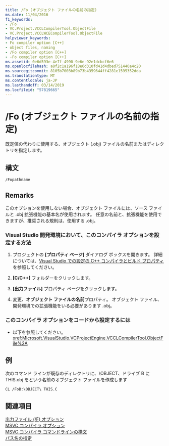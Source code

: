 ```yaml
---
title: /Fo (オブジェクト ファイルの名前の指定)
ms.date: 11/04/2016
f1_keywords:
- /Fo
- VC.Project.VCCLCompilerTool.ObjectFile
- VC.Project.VCCLWCECompilerTool.ObjectFile
helpviewer_keywords:
- Fo compiler option [C++]
- object files, naming
- /Fo compiler option [C++]
- -Fo compiler option [C++]
ms.assetid: 0e6d593e-4e7f-4990-9e6e-92e1dcbcf6e6
ms.openlocfilehash: a8f2c1a196f18e6d310fd41d4dbed751440a4c20
ms.sourcegitcommit: 8105b7003b89b73b4359644ff4281e1595352dda
ms.translationtype: MT
ms.contentlocale: ja-JP
ms.lasthandoff: 03/14/2019
ms.locfileid: "57819665"
---
```

# <a name="fo-object-file-name"></a>/Fo (オブジェクト ファイルの名前の指定)

既定値の代わりに使用する、オブジェクト (.obj) ファイルの名前またはディレクトリを指定します。

## <a name="syntax"></a>構文

```
/Fopathname
```

## <a name="remarks"></a>Remarks

このオプションを使用しない場合、オブジェクト ファイルには、ソース ファイルと .obj 拡張機能の基本名が使用されます。 任意の名前と、拡張機能を使用できますが、推奨される規則は、使用する .obj。

### <a name="to-set-this-compiler-option-in-the-visual-studio-development-environment"></a>Visual Studio 開発環境において、このコンパイラ オプションを設定する方法

1. プロジェクトの **[プロパティ ページ]** ダイアログ ボックスを開きます。 詳細については、[Visual Studio での設定の C++ コンパイラとビルド プロパティ](../working-with-project-properties.md)を参照してください。

1. **[C/C++]** フォルダーをクリックします。

1. **[出力ファイル]** プロパティ ページをクリックします。

1. 変更、**オブジェクト ファイルの名前**プロパティ。  オブジェクト ファイル、開発環境での拡張機能をいる必要があります .obj。

### <a name="to-set-this-compiler-option-programmatically"></a>このコンパイラ オプションをコードから設定するには

- 以下を参照してください。<xref:Microsoft.VisualStudio.VCProjectEngine.VCCLCompilerTool.ObjectFile%2A>

## <a name="example"></a>例

次のコマンド ラインが既存のディレクトリに、\OBJECT、ドライブ B に THIS.obj をという名前のオブジェクト ファイルを作成します

```
CL /FoB:\OBJECT\ THIS.C
```

## <a name="see-also"></a>関連項目

[出力ファイル (/F) オプション](output-file-f-options.md)<br/>
[MSVC コンパイラ オプション](compiler-options.md)<br/>
[MSVC コンパイラ コマンドラインの構文](compiler-command-line-syntax.md)<br/>
[パス名の指定](specifying-the-pathname.md)

